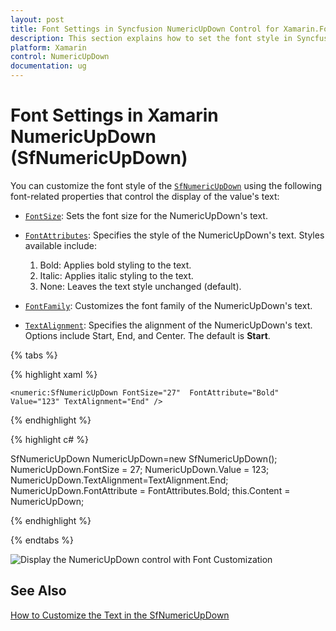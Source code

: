```yaml
---
layout: post
title: Font Settings in Syncfusion NumericUpDown Control for Xamarin.Forms
description: This section explains how to set the font style in Syncfusion NumericUpDown control for Xamarin.Forms.
platform: Xamarin
control: NumericUpDown
documentation: ug
---
```

# Font Settings in Xamarin NumericUpDown (SfNumericUpDown)

You can customize the font style of the [`SfNumericUpDown`](https://help.syncfusion.com/cr/xamarin/Syncfusion.SfNumericUpDown.XForms.SfNumericUpDown.html) using the following font-related properties that control the display of the value's text:

- [`FontSize`](https://help.syncfusion.com/cr/xamarin/Syncfusion.SfNumericUpDown.XForms.SfNumericUpDown.html#Syncfusion_SfNumericUpDown_XForms_SfNumericUpDown_FontSize): Sets the font size for the NumericUpDown's text.

- [`FontAttributes`](https://help.syncfusion.com/cr/xamarin/Syncfusion.SfNumericUpDown.XForms.SfNumericUpDown.html#Syncfusion_SfNumericUpDown_XForms_SfNumericUpDown_FontAttribute): Specifies the style of the NumericUpDown's text. Styles available include:
  1. Bold: Applies bold styling to the text.
  2. Italic: Applies italic styling to the text.
  3. None: Leaves the text style unchanged (default).

- [`FontFamily`](https://help.syncfusion.com/cr/xamarin/Syncfusion.SfNumericUpDown.XForms.SfNumericUpDown.html#Syncfusion_SfNumericUpDown_XForms_SfNumericUpDown_FontFamily): Customizes the font family of the NumericUpDown's text.

- [`TextAlignment`](https://help.syncfusion.com/cr/xamarin/Syncfusion.SfNumericUpDown.XForms.SfNumericUpDown.html#Syncfusion_SfNumericUpDown_XForms_SfNumericUpDown_TextAlignment): Specifies the alignment of the NumericUpDown's text. Options include Start, End, and Center. The default is **Start**.

{% tabs %}

{% highlight xaml %}

	<numeric:SfNumericUpDown FontSize="27"  FontAttribute="Bold" Value="123" TextAlignment="End" />
	
{% endhighlight %}

{% highlight c# %}

SfNumericUpDown NumericUpDown=new SfNumericUpDown();
NumericUpDown.FontSize = 27;
NumericUpDown.Value = 123;
NumericUpDown.TextAlignment=TextAlignment.End;
NumericUpDown.FontAttribute = FontAttributes.Bold;
this.Content = NumericUpDown;

{% endhighlight %}

{% endtabs %}

![Display the NumericUpDown control with Font Customization](images/textformatend.PNG)

## See Also

[How to Customize the Text in the SfNumericUpDown](https://support.syncfusion.com/kb/article/6894/how-to-customise-the-text-present-in-the-sfnumericupdown)
